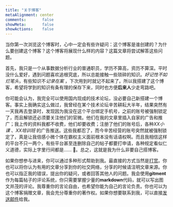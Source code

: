 ```yaml
---
title: "关于博客"
metaAlignment: center
comments:       false
showMeta:       false
showActions:    false
---
```


当你第一次浏览这个博客时，心中一定会有些许疑问：这个博客是谁创建的？为什么要创建这个博客？这个博客将展现什么样的内容？这篇文章将尝试解答这些问题。

<!--more-->
首先，我只是一个从事数据分析行业的普通职员，学历不算高，资历不算深。平时没什么爱好，遇到问题喜欢追根究底，所以总能接触一些琐碎的知识。<cite>好记性不如烂笔头</cite>，有些知识不*记录在案* ，下次用到时就记不起来了。所以我搭建了这个博客，希望将学到的知识有条有理的保存下来，同时也方便**后来人**少走弯路吧。

你可能会认为，我完全可以使用国内现成的技术论坛，没必要自己新搭建一个博客。事实上我确实这么做过，我曾经在某个技术论坛辛苦耕耘大半年，结果突然有一天我再去登录时，发现因为我没在这个平台绑定手机号，之前的账号被强制锁定了，而且解锁还必须要关注他们的官微。他们在我的文章里插入自家的广告和推广；我上传的资料我都不收费，他们却要收费；注册了他们的账号后，各种*XX小课* 、*XX培训班* 的广告推送。这些我都忍了，而今辛苦经营的账号突然就被强制锁定了，真是让我倍感小微个体在霸权主义面前根本没有话语权啊。而且我相信这样的平台不只一两个，有些平台甚至连删除自己的帖子都要打申请，各种规定看似仁义道德，实际上字里行间都是…… :speak_no_evil:。总之，这就是我为什么非要自己搭博客。

如果你想参与进来，你可以通过多种形式帮助到我。最直接的方式当然是[打赏](/page/donate)。你也可以将你认为有用的文章分享到你的社交网络，分享的时候请注明文章来源。你也可以指正我的错误，提出你的疑问，或者回答其他人的问题。我会使用**gitment**作为每篇帖子的评论系统，你只需要掌握少量的**markdown**代码，就可以写出图文并茂的评论。我尊重你的言论自由，也希望你能为自己的言论负责。你也可以为这个博客捐赠文章，我会充分尊重你的著作权。如果你想要联系到我，可以直接[发送邮件](mailto:supernum@163.com)给我。



















